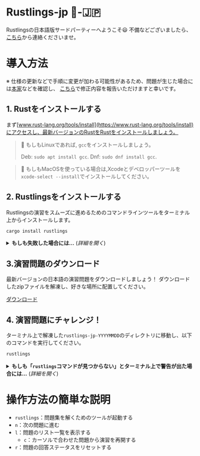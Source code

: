 # Rustlings-jp 🦀-🇯🇵

Rustlingsの日本語版サードパーティーへようこそ😃
不備などございましたら、[こちら](https://github.com/sotanengel/rustlings-jp/issues)から連絡くださいませ。


# 導入方法
※ 仕様の更新などで手順に変更が加わる可能性があるため、問題が生じた場合には[本家](https://github.com/rust-lang/rustlings/blob/main)などを確認し、
[こちら](https://github.com/sotanengel/rustlings-jp/issues)で修正内容を報告いただけますと幸いです。


## 1. Rustをインストールする
まず[www.rust-lang.org/tools/install](https://www.rust-lang.org/tools/install)にアクセスし、最新バージョンのRustをRustをインストールしましょう。

> 🐧 もしもLinuxであれば, `gcc`をインストールしましょう。
>
> Deb: `sudo apt install gcc`.
> Dnf: `sudo dnf install gcc`.

> 🍎 もしもMacOSを使っている場合は,Xcodeとデベロッパーツールを`xcode-select --install`でインストールしてください。


## 2. Rustlingsをインストールする
Rustlingsの演習をスムーズに進めるためのコマンドラインツールをターミナル上からインストールします。


```bash
cargo install rustlings
```

<details>
<summary><strong>もしも失敗した場合には…</strong> (<em>詳細を開く</em>)</summary>

- `rustup update`コマンドで最新バージョンのRustか確認してください
- `--locked`フラグを利用してみてください、こんな感じで→`cargo install rustlings --locked`
- もしくは[本家のissue](https://github.com/rust-lang/rustlings/issues/new)で報告してください

</details>


## 3.演習問題のダウンロード
最新バージョンの日本語の演習問題をダウンロードしましょう！
ダウンロードしたzipファイルを解凍し、好きな場所に配置してください。

[ダウンロード](https://github.com/sotanengel/rustlings-jp)

## 4. 演習問題にチャレンジ！
ターミナル上で解凍した`rustlings-jp-YYYYMMDD`のディレクトリに移動し、以下のコマンドを実行してください。


```bash
rustlings
```


<details>
<summary><strong>もしも「<code>rustlings</code>コマンドが見つからない」とターミナル上で警告が出た場合には…</strong> (<em>詳細を開く</em>)</summary>


もしもLinux系を使っており、Rustをパッケージマネージャーでインストールしていた場合には、
Cargoが`~/.cargo/bin`にダウンロードされているものの、
 `~/.cargo/bin`が`PATH`の環境変数に入っていない可能性があります。

解決方法としては、

- 手動で`~/.cargo/bin`を`PATH`に追加する
- Rustをアンインストールし、`rustup`: https://www.rust-lang.org/tools/install でインストールする

</details>


# 操作方法の簡単な説明
- `rustlings`：問題集を解くためのツールが起動する
- `n`：次の問題に進む
- `l`：問題のリスト一覧を表示する
  - `c`：カーソルで合わせた問題から演習を再開する
- `r`：問題の回答ステータスをリセットする
